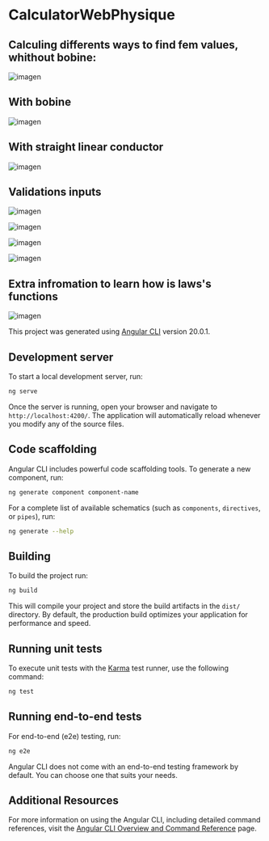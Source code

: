# CalculatorWebPhysique
## Calculing differents ways to find fem values, whithout bobine:
![imagen](https://github.com/user-attachments/assets/d5d3489d-1e40-494f-9c12-e24a39471365)

## With bobine 
![imagen](https://github.com/user-attachments/assets/acbf506d-c54c-4be2-a931-c928e70327e7)

## With straight linear conductor
![imagen](https://github.com/user-attachments/assets/26c4689e-3628-4b2f-9330-0e80b08f1753)

## Validations inputs
![imagen](https://github.com/user-attachments/assets/af5b4866-8289-4ade-9068-41bd0e21270a)

![imagen](https://github.com/user-attachments/assets/5b04341d-9bef-4b64-8ef9-3b0baa24d333)

![imagen](https://github.com/user-attachments/assets/d4c667fe-4068-4633-9f23-6d7c0272ed8a)

![imagen](https://github.com/user-attachments/assets/288e4404-7299-461d-b105-427776b25ce3)
## Extra infromation to learn how is laws's functions
![imagen](https://github.com/user-attachments/assets/d9b51ebf-658c-4c63-b445-328326f1bba2)


This project was generated using [Angular CLI](https://github.com/angular/angular-cli) version 20.0.1.

## Development server

To start a local development server, run:

```bash
ng serve
```

Once the server is running, open your browser and navigate to `http://localhost:4200/`. The application will automatically reload whenever you modify any of the source files.

## Code scaffolding

Angular CLI includes powerful code scaffolding tools. To generate a new component, run:

```bash
ng generate component component-name
```

For a complete list of available schematics (such as `components`, `directives`, or `pipes`), run:

```bash
ng generate --help
```

## Building

To build the project run:

```bash
ng build
```

This will compile your project and store the build artifacts in the `dist/` directory. By default, the production build optimizes your application for performance and speed.

## Running unit tests

To execute unit tests with the [Karma](https://karma-runner.github.io) test runner, use the following command:

```bash
ng test
```

## Running end-to-end tests

For end-to-end (e2e) testing, run:

```bash
ng e2e
```

Angular CLI does not come with an end-to-end testing framework by default. You can choose one that suits your needs.

## Additional Resources

For more information on using the Angular CLI, including detailed command references, visit the [Angular CLI Overview and Command Reference](https://angular.dev/tools/cli) page.
